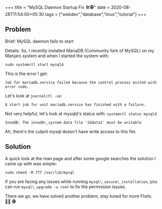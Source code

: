 +++
title = "MySQL Daemon Startup Fix 🛠️🕵️"
date = 2020-08-28T11:54:00+05:30
tags = ["webdev","database","linux","tutorial"]
+++

## Problem

Brief: MySQL daemon fails to start

Details: So, I recently installed MariaDB (Community fork of MySQL) on my Manjaro system and when I started the system with:

`sudo systemctl start mysqld`

This is the error I get:

`Job for mariadb.service failed because the control process exited with error code.`

Let's look at `journalctl -xe`:

`A start job for unit mariadb.service has finished with a failure.`

Not very helpful, let's look at mysqld's status with: `systemctl status mysqld`

`InnoDB: The innodb\_system data file 'ibdata1' must be writable`

Ah, there's the culprit mysql doesn't have write access to this file.

## Solution

A quick look at the man page and after some google searches the solution I came up with was simple:

`sudo chmod -R 777 /var/lib/mysql`

If you are facing any issues while running `mysql\_secure\_installation`, you can run `mysql\_upgrade -u root` to fix the permission issues.

There we go, we have solved another problem, stay tuned for more FIxits. 🧑‍💻 🕵️
